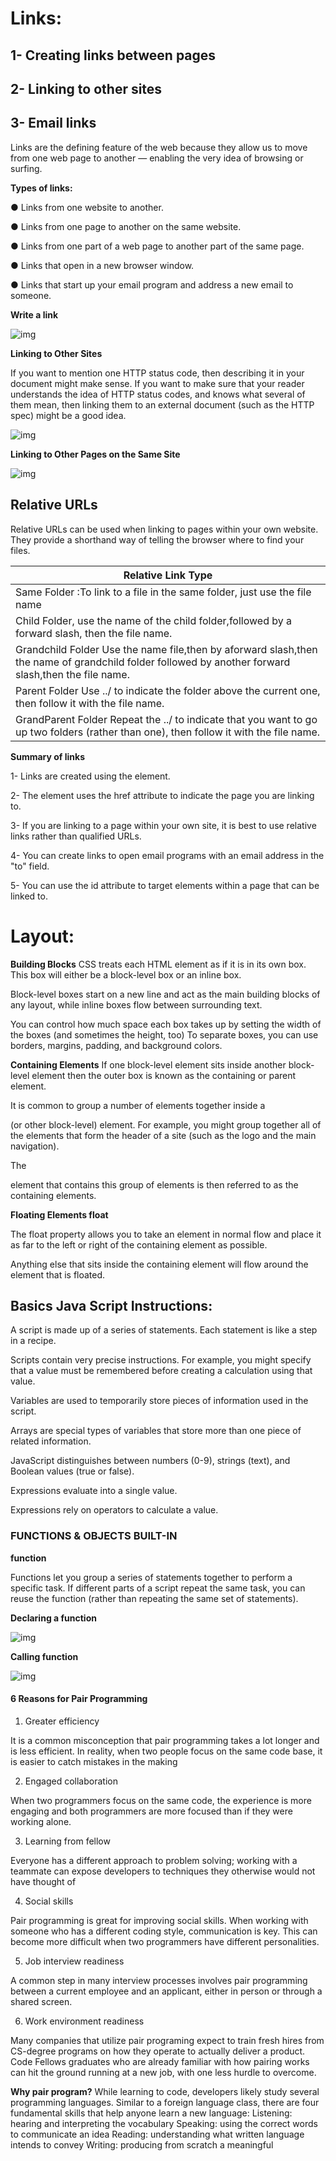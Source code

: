 
# Links:

## 1- Creating links between pages
## 2- Linking to other sites
## 3- Email links

Links are the defining feature of the web
because they allow  us to move from
one web page to another — enabling the
very idea of browsing or surfing.

 **Types of links:**
 
● Links from one website to another.

● Links from one page to another on the same website.

● Links from one part of a web page to another part of the
same page.

● Links that open in a new browser window.

● Links that start up your email program and address a new
email to someone.

**Write a link**

![img](https://www.tutorialspoint.com/assets/questions/images/170817-1516186163.jpg)

**Linking to Other Sites**

 If you want to mention one HTTP status code, then describing it in your document might make sense. If you want to make sure that your reader understands the idea of HTTP status codes, and knows what several of them mean, then linking them to an external document (such as the HTTP spec) might be a good idea.

![img]( https://www.homeandlearn.co.uk/WD/images/chapter4/code_index_link.gif )



**Linking to Other Pages on the Same Site**

![img]( https://cdn.lynda.com/video/196165-310-635501620269253557_338x600_thumb.jpg )


## Relative URLs

Relative URLs can be used when linking to pages within your own
website. They provide a shorthand way of telling the browser where to
find your files.

|Relative Link Type|
|------------------|
|Same Folder :To link to a file in the same folder, just use the file name|
|Child Folder, use the name of the child folder,followed by a forward slash, then the file name.|
|Grandchild Folder Use the name file,then by aforward slash,then the name of grandchild folder followed by another forward slash,then the file name.|
|Parent Folder Use ../ to indicate the folder above the current one, then follow it with the file name.|
|GrandParent Folder Repeat the ../ to indicate that you want to go up two folders (rather than one), then follow it with the file name.|

**Summary of links**

1- Links are created using the <a> element.
  
2- The <a> element uses the href attribute to indicate the page you are linking to.
  
3- If you are linking to a page within your own site, it is best to use relative links rather than qualified URLs.
  
4- You can create links to open email programs with an email address in the "to" field.
  
5- You can use the id attribute to target elements within a page that can be linked to.
  

 # Layout:
  
**Building Blocks**
CSS treats each HTML element as if it is in its own box. This box will either be a block-level box or an inline box.
  
Block-level boxes start on a new line and act as the main building blocks of any layout, while inline boxes flow between surrounding text. 
  
You can control how much space each box takes up by setting the width of the boxes (and sometimes the height, too) To separate boxes, you can use borders, margins, padding, and background colors. 
  
  
**Containing Elements**
If one block-level element sits inside another block-level element then the outer box is known as the containing or parent element.
  
It is common to group a number of elements together inside a <div> (or other block-level) element. For example, you might group together all of the elements that form the header of a site (such as the logo and the main navigation).
  
The <div> element that contains this group of elements is then referred to as the containing elements.
  
**Floating Elements float**
  
  The float property allows you
to take an element in normal
flow and place it as far to the
left or right of the containing
element as possible.
  
  Anything else that sits inside
the containing element will
flow around the element that is
floated.
 
 
## Basics Java Script Instructions:
 
 A script is made up of a series of statements. Each
statement is like a step in a recipe.
 
Scripts contain very precise instructions. For example,
you might specify that a value must be remembered
before creating a calculation using that value.
 
Variables are used to temporarily store pieces of
information used in the script.
 
Arrays are special types of variables that store more
than one piece of related information.
 
JavaScript distinguishes between numbers (0-9),
strings (text), and Boolean values (true or false).
 
Expressions evaluate into a single value.
 
Expressions rely on operators to calculate a value. 
 
 
### FUNCTIONS & OBJECTS BUILT-IN
 
**function**
 
 Functions let you group a series of statements together to perform a
specific task. If different parts of a script repeat the same task, you can
reuse the function (rather than repeating the same set of statements). 
 
 **Declaring a function**

 ![img](https://s3.amazonaws.com/codecademy-content/courses/learn-javascript-functions/Diagram/declaration.svg )
 
 **Calling function**
 
 ![img ]( https://image.slidesharecdn.com/functions-140127130612-phpapp02/95/linkedin-tbc-javascript-100-functions-11-638.jpg?cb=1390844459 )
 
 #### 6 Reasons for Pair Programming
 
 
 
 
1. Greater efficiency
 
It is a common misconception that pair programming takes a lot longer and is less efficient. In reality, when two people focus on the same code base, it is easier to catch mistakes in the making
 
 2. Engaged collaboration
 
When two programmers focus on the same code, the experience is more engaging and both programmers are more focused than if they were working alone.
 
 3. Learning from fellow 
 
Everyone has a different approach to problem solving; working with a teammate can expose developers to techniques they otherwise would not have thought of
 
 4. Social skills
 
Pair programming is great for improving social skills. When working with someone who has a different coding style, communication is key. This can become more difficult when two programmers have different personalities.
 
 5. Job interview readiness
 
A common step in many interview processes involves pair programming between a current employee and an applicant, either in person or through a shared screen.
 
 6. Work environment readiness
 
Many companies that utilize pair programing expect to train fresh hires from CS-degree programs on how they operate to actually deliver a product. Code Fellows graduates who are already familiar with how pairing works can hit the ground running at a new job, with one less hurdle to overcome.

 

 **Why pair program?** 
While learning to code, developers likely study several programming languages. Similar to a foreign language class, there are four fundamental skills that help anyone learn a new language: Listening: hearing and interpreting the vocabulary Speaking: using the correct words to communicate an idea Reading: understanding what written language intends to convey Writing: producing from scratch a meaningful
 
 
 
 
 
  
  
  
  
  
  
  
  
  
  
  
  
  
 






